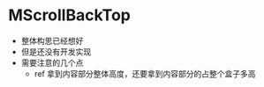 # MScrollBackTop

- 整体构思已经想好
  <!-- 此处要计算 100vh - 56px 然后在获取到内容的高度再去作比较 -->
- 但是还没有开发实现
- 需要注意的几个点
  - ref 拿到内容部分整体高度，还要拿到内容部分的占整个盒子多高
